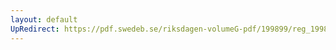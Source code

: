 ```yaml
---
layout: default
UpRedirect: https://pdf.swedeb.se/riksdagen-volumeG-pdf/199899/reg_199899/reg_199899_0284.pdf
---
```

